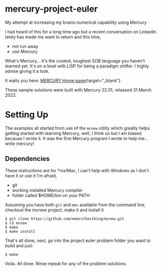 # mercury-project-euler

My attempt at increasing my brains numerical capability using Mercury

I had heard of this for a long time ago but a recent conversation on LinkedIn
lately has made me want to return and this time,

 - not run away
 - use Mercury

 What's Mercury... it's the coolest, toughest SOB language you haven't learned
 yet. It's on a level with LISP for being a paradigm shifter. I highly advise
 giving it a look.

It waits you here: [MERCURY Home page](https://mercurylang.org/){target="_blank"}

These sample solutions were built with Mercury 22.01, released 31 March 2022.


# Setting Up

The examples all started from use of the `mcnew` utility which greatly helps
getting started with learning Mercury, well, I think so but I am biased
because I wrote it. It was the first Mercury program I wrote to help me...
write mercury!


## Dependencies

These instructions are for *nix/Mac, I can't help with Windows as I don't have
it or use it I'm afraid,

 - git
 - working installed Mercury compiler
 - folder called $HOME/bin on your PATH

Assuming you have both `git` and `mmc` available from the command line,
checkout the mcnew project, make it and install it

    $ git clone https://github.com/emacstheviking/mcnew.git
    $ cd mcnew
    $ make
    $ make install

That's all done, next, go into the project euler problem folder you want to
build and just:

    $ make

Voila. All done. Rinse repeat for any of the problem solutions.
